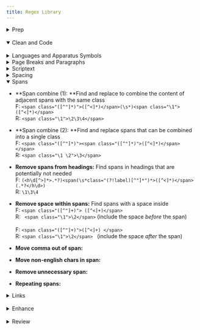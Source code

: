 ```yaml
---
title: Regex Library
---
```

<details close>

<summary>Prep</summary>

* **extract text**: in the Find window, choose <mark>'Extract'</mark> to pull contents from a file or project.<br>F: `<body(?msi)(.*?)</body>`

</details>

<br>

<details open>

<summary>Clean and Code</summary>

<br>

<details close>

<summary>Languages and Apparatus Symbols</summary>

* **lang-hbo: **Find instances of Hebrew.<br>F: `(([ְֱֲֳִֵֶַָֹֺֻּֽ֑֖֛֢֣֤֥֦֧֪֚֭֮֒֓֔֕֗֘֙֜֝֞֟֠֡֨֩֫֬֯־ֿ׀ׁׂ׃ׅׄ׆ׇאבגדהוזחטיךכלםמןנסעףפץצקרשתװױײ׳״]+-? ?)+)`



* **lang-grc: **Find instances of Greek.<br>F: `([\p{Greek}][\p{Greek} ́¨ˆ̂˘̆̑̃ˋ̔̓ ͂.,’“;]+\b)`



* **Apparatus Symbols: **Find apparatus symbols.<br>F: `([ℵ]|&#x(?:2135;|E(?:00[021];|5(?:0[45E6FA];|1[034679];))))`



* **Check Lang:** Find special lang characters.<br>F: `<span class="([^"]+)">([^A-Z][^<]*[āåâêëėèēîīôöòōûüū][^<]*)</span>`



* **Extract Lang: **Choose <mark>'Extract'</mark> to create a list of italicized words. Use this list to look for untagged `lang` or `translit`.<br>F: `<span class="(italic|i)">([^<]*)</span>`

</details>

<details close>

<summary>Page Breaks and Paragraphs</summary>

* **Pagebreak breaking words: **Find pagebreaks that are in between words.<br>F: `([a-z]+)-\s*(<span epub:type="pagebreak" id="[^"]*" title="[^"]*"></span>)`<br>R: `\2 \1`



* **Pagebreak with no space: **Find page breaks that have no space on either side.<br>F: `(\w+<span epub:type="pagebreak" id="[^"]*" title="[^"]*"></span>)(\w+)`<br>R: `\1 \2`



* **Pagebreak begin line space: **Find a pagebreak that has a space at the beginning of a line<br>F: `(<[^>]*><span epub:type="pagebreak"[^>]*></span>)\s`<br>R: `\1`



* **Find broken paragraphs (1): **Find potential broken paragraphs<br>F: `([^\.|!|”|?|"|>|)|:])</p>\s*<p[^>]*>\s*(<span epub:type="pagebreak" id="page.+?" title="[^>]*></span>)`<br>R: `\1 \2`



* **Find broken paragraphs (2): **Find potential broken paragraphs<br>F: `<p([^>]*)>\s*(<span epub:type="pagebreak" id="page.+?" title="[^>]*></span>)([a-z]+)`<br>! Case sensitive

</details>

<details close>

<summary>Scriptext</summary>

* **Scriptext Finder (1): **Find blockquotes that have `data-ref` tags in them. (<mark>Use _after_ running Percival</mark>)<br>F: `<blockquote>(\s*(<p[^>]*>.*?</p>\s*)*<p[^>]*>.*?(<a data-ref="[^"]*">[^<]*</a>.*?</p>\s*</blockquote>))`<br>R: `<blockquote class="scriptext">\1`



* **Scriptext Finder (2): **Find blockquotes that have a `data-ref` before it. (<mark>Use _after_ running Percival</mark>)<br>F: `(<a data-ref="[^"]*">([^<]*)</a>(:|.)</p>\s*)<blockquote>`<br>R: `\1<blockquote class="scriptext">`

</details>

<details close>

<summary>Spacing</summary>

* **No space between words: **Find and replace words with no space in between<br>F: `(<span class="(?!label)[^"]*">[^<]*</span>)(\w)`<br>R: `\1 \2`



* **No space between spans: **Find and replace span tags with no space in between<br>F: `(<span class="(?!label)[^"]*">[^<]*</span>)(<span class="(?!label)[^"]*">\w+[^<]*</span>)`<br>R:` \1 \2`



* **No space open parens: **Find and replace an opening parenthesis with no space before<br>F: `(\w</span>)(\()`<br>R: `\1 \2`



* **Begin span spacing:** Find spans lacking a space before<br> F: `([a-z]+)(<span)`<br>R: `\1 \2`



* **Space after first tag: **Find and replace opening tags with a space after<br>F: `<([^>])> (.*?)`<br>R: `<\1>\2`



* **Space before last tag:** Find and replace closing tags with a space before<br>F:  `</(p|td|h1|h2|h3)>`<br>R: `</\1>`



* **Dash spacing:** Find dashes with potential spacing issues<br>F: `(\s[^>/= ]*\s[-–][^</= ]*\s|\s[^>/= ]*[-–]\s[^</= ]*\s)`



* **Space after comma: **Find a comma with no space after<br>F: `,([^"’”'<0-9 —\)]+)`<br>R: `, \1`

</details>

<details open>

<summary>Spans</summary>

* **Span combine (1): **Find and replace to combine the content of adjacent spans with the same class<br>F: `<span class="([^"]*)">([^<]*)</span>(\s*)<span class="\1">([^<]*)</span>`<br>R: `<span class="\1">\2\3\4</span>`



* **Span combine (2): **Find and replace spans that can be combined into a single class<br>F: `<span class="([^"]*)"><span class="([^"]*)">([^<]*)</span></span>`<br>R: `<span class="\1 \2">\3</span>`



* **Remove spans from headings:** Find spans in headings that are potentially not needed<br>F: `(<h\d[^>]*>.*?)<span(\s*class="(?!label)[^"]*")*>([^<]*)</span>(.*?</h\d>)`<br>R: `\1\3\4`



* **Remove space within spans:** Find spans with a space inside<br>F: `<span class="([^"]+)"> ([^<]+)</span>`<br>R: ` <span class="\1">\2</span>` (include the space _before_ the span)<br><br>F: `<span class="([^"]+)">([^<]+) </span>`<br>R: `<span class="\1">\2</span> ` (include the space _after_ the span)



* **Move comma out of span:**
* **Move non-english chars in span:**
* **Remove unnecessary span:**
* **Repeating spans:**

</details>

<details close>

<summary>Links</summary>

</details>

</details>

<br>

<details close>

<summary>Enhance</summary>

* `code`, description

</details>

<br>

<details close>

<summary>Review</summary>

* `code`, description

</details>
